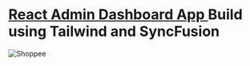 # [React Admin Dashboard App ](https://shoppee-mu.vercel.app/) Build using Tailwind and SyncFusion
![Shoppee](https://i.ibb.co/W6g39w3/image.png)
